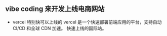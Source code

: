 ## vibe coding 来开发上线电商网站

- vercel 特别快可以上线的
  vercel 是一个快速部署前端应用的平台，支持自动 CI/CD 和全球 CDN 加速。
  快速上线的国际站。
